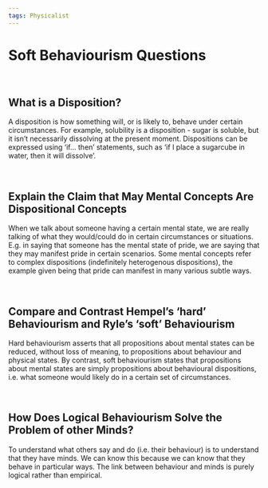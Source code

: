 ```yaml
---
tags: Physicalist
---
```


# Soft Behaviourism Questions
</br>

## What is a Disposition?

A disposition is how something will, or is likely to, behave under certain circumstances. For example, solubility is a disposition - sugar is soluble, but it isn’t necessarily dissolving at the present moment. Dispositions can be expressed using ‘if… then’ statements, such as ‘if I place a sugarcube in water, then it will dissolve’.

</br>

## Explain the Claim that May Mental Concepts Are Dispositional Concepts

When we talk about someone having a certain mental state, we are really talking of what they would/could do in certain circumstances or situations. E.g. in saying that someone has the mental state of pride, we are saying that they may manifest pride in certain scenarios. Some mental concepts refer to complex dispositions (indefinitely heterogenous dispositions), the example given being that pride can manifest in many various subtle ways.

</br>

## Compare and Contrast Hempel’s ‘hard’ Behaviourism and Ryle’s ‘soft’ Behaviourism

Hard behaviourism asserts that all propositions about mental states can be reduced, without loss of meaning, to propositions about behaviour and physical states. By contrast, soft behaviourism states that propositions about mental states are simply propositions about behavioural dispositions, i.e. what someone would likely do in a certain set of circumstances.

</br>

## How Does Logical Behaviourism Solve the Problem of other Minds?

To understand what others say and do (i.e. their behaviour) is to understand that they have minds. We can know this because we can know that they behave in particular ways. The link between behaviour and minds is purely logical rather than empirical.